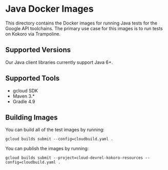 # Java Docker Images

This directory contains the Docker images for running Java tests for the
Google API toolchains. The primary use case for this images is to run tests
on Kokoro via Trampoline.

## Supported Versions

Our Java client libraries currently support Java 6+.

## Supported Tools

* gcloud SDK
* Maven 3.*
* Gradle 4.9

## Building Images

You can build all of the test images by running:

    gcloud builds submit --config=cloudbuild.yaml .

You can publish the images by running:

    gcloud builds submit --project=cloud-devrel-kokoro-resources --config=cloudbuild.yaml .
